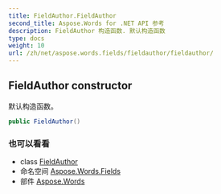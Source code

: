 ```yaml
---
title: FieldAuthor.FieldAuthor
second_title: Aspose.Words for .NET API 参考
description: FieldAuthor 构造函数. 默认构造函数
type: docs
weight: 10
url: /zh/net/aspose.words.fields/fieldauthor/fieldauthor/
---
```

## FieldAuthor constructor

默认构造函数。

```csharp
public FieldAuthor()
```

### 也可以看看

* class [FieldAuthor](../)
* 命名空间 [Aspose.Words.Fields](../../fieldauthor/)
* 部件 [Aspose.Words](../../../)


